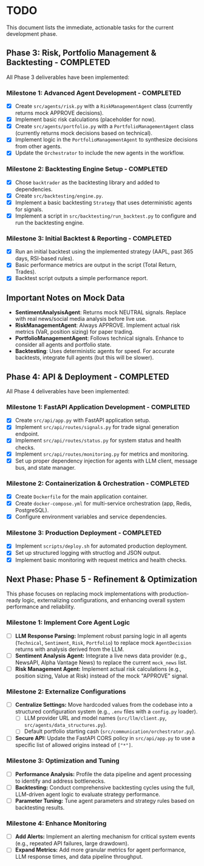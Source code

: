 # TODO

This document lists the immediate, actionable tasks for the current development phase.

## Phase 3: Risk, Portfolio Management & Backtesting - COMPLETED

All Phase 3 deliverables have been implemented:

### Milestone 1: Advanced Agent Development - COMPLETED

-   [x] Create `src/agents/risk.py` with a `RiskManagementAgent` class (currently returns mock APPROVE decisions).
-   [x] Implement basic risk calculations (placeholder for now).
-   [x] Create `src/agents/portfolio.py` with a `PortfolioManagementAgent` class (currently returns mock decisions based on technical).
-   [x] Implement logic in the `PortfolioManagementAgent` to synthesize decisions from other agents.
-   [x] Update the `Orchestrator` to include the new agents in the workflow.

### Milestone 2: Backtesting Engine Setup - COMPLETED

-   [x] Chose `backtrader` as the backtesting library and added to dependencies.
-   [x] Create `src/backtesting/engine.py`.
-   [x] Implement a basic backtesting `Strategy` that uses deterministic agents for signals.
-   [x] Implement a script in `src/backtesting/run_backtest.py` to configure and run the backtesting engine.

### Milestone 3: Initial Backtest & Reporting - COMPLETED

-   [x] Run an initial backtest using the implemented strategy (AAPL, past 365 days, RSI-based rules).
-   [x] Basic performance metrics are output in the script (Total Return, Trades).
-   [x] Backtest script outputs a simple performance report.

## Important Notes on Mock Data

- **SentimentAnalysisAgent**: Returns mock NEUTRAL signals. Replace with real news/social media analysis before live use.
- **RiskManagementAgent**: Always APPROVE. Implement actual risk metrics (VaR, position sizing) for paper trading.
- **PortfolioManagementAgent**: Follows technical signals. Enhance to consider all agents and portfolio state.
- **Backtesting**: Uses deterministic agents for speed. For accurate backtests, integrate full agents (but this will be slower).

## Phase 4: API & Deployment - COMPLETED

All Phase 4 deliverables have been implemented:

### Milestone 1: FastAPI Application Development - COMPLETED

-   [x] Create `src/api/app.py` with FastAPI application setup.
-   [x] Implement `src/api/routes/signals.py` for trade signal generation endpoint.
-   [x] Implement `src/api/routes/status.py` for system status and health checks.
-   [x] Implement `src/api/routes/monitoring.py` for metrics and monitoring.
-   [x] Set up proper dependency injection for agents with LLM client, message bus, and state manager.

### Milestone 2: Containerization & Orchestration - COMPLETED

-   [x] Create `Dockerfile` for the main application container.
-   [x] Create `docker-compose.yml` for multi-service orchestration (app, Redis, PostgreSQL).
-   [x] Configure environment variables and service dependencies.

### Milestone 3: Production Deployment - COMPLETED

-   [x] Implement `scripts/deploy.sh` for automated production deployment.
-   [x] Set up structured logging with structlog and JSON output.
-   [x] Implement basic monitoring with request metrics and health checks.

## Next Phase: Phase 5 - Refinement & Optimization

This phase focuses on replacing mock implementations with production-ready logic, externalizing configurations, and enhancing overall system performance and reliability.

### Milestone 1: Implement Core Agent Logic

-   [ ] **LLM Response Parsing:** Implement robust parsing logic in all agents (`Technical`, `Sentiment`, `Risk`, `Portfolio`) to replace mock `AgentDecision` returns with analysis derived from the LLM.
-   [ ] **Sentiment Analysis Agent:** Integrate a live news data provider (e.g., NewsAPI, Alpha Vantage News) to replace the current `mock_news` list.
-   [ ] **Risk Management Agent:** Implement actual risk calculations (e.g., position sizing, Value at Risk) instead of the mock "APPROVE" signal.

### Milestone 2: Externalize Configurations

-   [ ] **Centralize Settings:** Move hardcoded values from the codebase into a structured configuration system (e.g., `.env` files with a `config.py` loader).
    -   [ ] LLM provider URL and model names (`src/llm/client.py`, `src/agents/data_structures.py`).
    -   [ ] Default portfolio starting cash (`src/communication/orchestrator.py`).
-   [ ] **Secure API:** Update the FastAPI CORS policy in `src/api/app.py` to use a specific list of allowed origins instead of `["*"]`.

### Milestone 3: Optimization and Tuning

-   [ ] **Performance Analysis:** Profile the data pipeline and agent processing to identify and address bottlenecks.
-   [ ] **Backtesting:** Conduct comprehensive backtesting cycles using the full, LLM-driven agent logic to evaluate strategy performance.
-   [ ] **Parameter Tuning:** Tune agent parameters and strategy rules based on backtesting results.

### Milestone 4: Enhance Monitoring

-   [ ] **Add Alerts:** Implement an alerting mechanism for critical system events (e.g., repeated API failures, large drawdown).
-   [ ] **Expand Metrics:** Add more granular metrics for agent performance, LLM response times, and data pipeline throughput.
